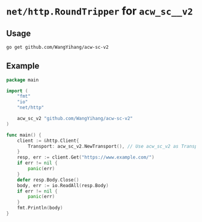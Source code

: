 # `net/http.RoundTripper` for `acw_sc__v2`

## Usage

```bash
go get github.com/WangYihang/acw-sc-v2
```

## Example

```go
package main

import (
	"fmt"
	"io"
	"net/http"

	acw_sc_v2 "github.com/WangYihang/acw-sc-v2"
)

func main() {
	client := &http.Client{
		Transport: acw_sc_v2.NewTransport(), // Use acw_sc_v2 as Transport
	}
	resp, err := client.Get("https://www.example.com/")
	if err != nil {
		panic(err)
	}
	defer resp.Body.Close()
	body, err := io.ReadAll(resp.Body)
	if err != nil {
		panic(err)
	}
	fmt.Println(body)
}
```